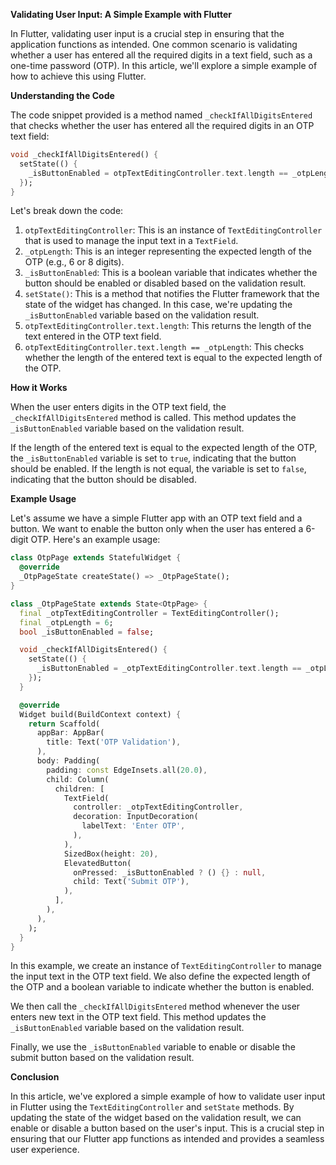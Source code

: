 **Validating User Input: A Simple Example with Flutter**

In Flutter, validating user input is a crucial step in ensuring that the application functions as intended. One common scenario is validating whether a user has entered all the required digits in a text field, such as a one-time password (OTP). In this article, we'll explore a simple example of how to achieve this using Flutter.

**Understanding the Code**

The code snippet provided is a method named `_checkIfAllDigitsEntered` that checks whether the user has entered all the required digits in an OTP text field:
```dart
void _checkIfAllDigitsEntered() {
  setState(() {
    _isButtonEnabled = otpTextEditingController.text.length == _otpLength;
  });
}
```
Let's break down the code:

1. `otpTextEditingController`: This is an instance of `TextEditingController` that is used to manage the input text in a `TextField`.
2. `_otpLength`: This is an integer representing the expected length of the OTP (e.g., 6 or 8 digits).
3. `_isButtonEnabled`: This is a boolean variable that indicates whether the button should be enabled or disabled based on the validation result.
4. `setState()`: This is a method that notifies the Flutter framework that the state of the widget has changed. In this case, we're updating the `_isButtonEnabled` variable based on the validation result.
5. `otpTextEditingController.text.length`: This returns the length of the text entered in the OTP text field.
6. `otpTextEditingController.text.length == _otpLength`: This checks whether the length of the entered text is equal to the expected length of the OTP.

**How it Works**

When the user enters digits in the OTP text field, the `_checkIfAllDigitsEntered` method is called. This method updates the `_isButtonEnabled` variable based on the validation result.

If the length of the entered text is equal to the expected length of the OTP, the `_isButtonEnabled` variable is set to `true`, indicating that the button should be enabled. If the length is not equal, the variable is set to `false`, indicating that the button should be disabled.

**Example Usage**

Let's assume we have a simple Flutter app with an OTP text field and a button. We want to enable the button only when the user has entered a 6-digit OTP. Here's an example usage:
```dart
class OtpPage extends StatefulWidget {
  @override
  _OtpPageState createState() => _OtpPageState();
}

class _OtpPageState extends State<OtpPage> {
  final _otpTextEditingController = TextEditingController();
  final _otpLength = 6;
  bool _isButtonEnabled = false;

  void _checkIfAllDigitsEntered() {
    setState(() {
      _isButtonEnabled = _otpTextEditingController.text.length == _otpLength;
    });
  }

  @override
  Widget build(BuildContext context) {
    return Scaffold(
      appBar: AppBar(
        title: Text('OTP Validation'),
      ),
      body: Padding(
        padding: const EdgeInsets.all(20.0),
        child: Column(
          children: [
            TextField(
              controller: _otpTextEditingController,
              decoration: InputDecoration(
                labelText: 'Enter OTP',
              ),
            ),
            SizedBox(height: 20),
            ElevatedButton(
              onPressed: _isButtonEnabled ? () {} : null,
              child: Text('Submit OTP'),
            ),
          ],
        ),
      ),
    );
  }
}
```
In this example, we create an instance of `TextEditingController` to manage the input text in the OTP text field. We also define the expected length of the OTP and a boolean variable to indicate whether the button is enabled.

We then call the `_checkIfAllDigitsEntered` method whenever the user enters new text in the OTP text field. This method updates the `_isButtonEnabled` variable based on the validation result.

Finally, we use the `_isButtonEnabled` variable to enable or disable the submit button based on the validation result.

**Conclusion**

In this article, we've explored a simple example of how to validate user input in Flutter using the `TextEditingController` and `setState` methods. By updating the state of the widget based on the validation result, we can enable or disable a button based on the user's input. This is a crucial step in ensuring that our Flutter app functions as intended and provides a seamless user experience.